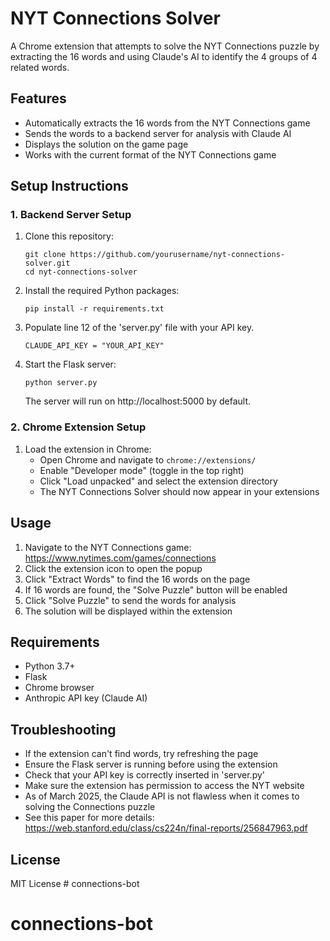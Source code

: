 # NYT Connections Solver

A Chrome extension that attempts to solve the NYT Connections puzzle by extracting the 16 words and using Claude's AI to identify the 4 groups of 4 related words.

## Features

- Automatically extracts the 16 words from the NYT Connections game
- Sends the words to a backend server for analysis with Claude AI
- Displays the solution on the game page
- Works with the current format of the NYT Connections game

## Setup Instructions

### 1. Backend Server Setup

1. Clone this repository:
   ```
   git clone https://github.com/yourusername/nyt-connections-solver.git
   cd nyt-connections-solver
   ```

2. Install the required Python packages:
   ```
   pip install -r requirements.txt
   ```

3. Populate line 12 of the 'server.py' file with your API key.
   ```
   CLAUDE_API_KEY = "YOUR_API_KEY"
   ```

4. Start the Flask server:
   ```
   python server.py
   ```
   The server will run on http://localhost:5000 by default.

### 2. Chrome Extension Setup


1. Load the extension in Chrome:
   - Open Chrome and navigate to `chrome://extensions/`
   - Enable "Developer mode" (toggle in the top right)
   - Click "Load unpacked" and select the extension directory
   - The NYT Connections Solver should now appear in your extensions

## Usage

1. Navigate to the NYT Connections game: https://www.nytimes.com/games/connections
2. Click the extension icon to open the popup
3. Click "Extract Words" to find the 16 words on the page
4. If 16 words are found, the "Solve Puzzle" button will be enabled
5. Click "Solve Puzzle" to send the words for analysis
6. The solution will be displayed within the extension

## Requirements

- Python 3.7+
- Flask
- Chrome browser
- Anthropic API key (Claude AI)

## Troubleshooting

- If the extension can't find words, try refreshing the page
- Ensure the Flask server is running before using the extension
- Check that your API key is correctly inserted in 'server.py'
- Make sure the extension has permission to access the NYT website
- As of March 2025, the Claude API is not flawless when it comes to solving the Connections puzzle
- See this paper for more details: https://web.stanford.edu/class/cs224n/final-reports/256847963.pdf

## License

MIT License # connections-bot
# connections-bot
